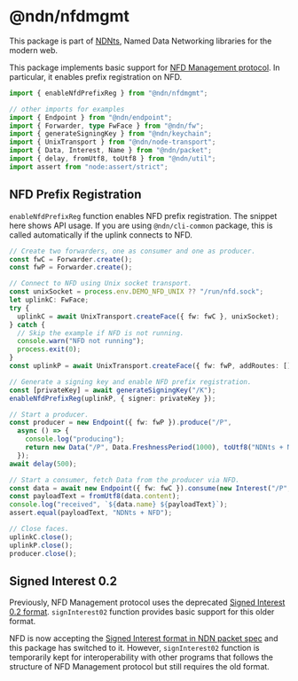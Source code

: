 # @ndn/nfdmgmt

This package is part of [NDNts](https://yoursunny.com/p/NDNts/), Named Data Networking libraries for the modern web.

This package implements basic support for [NFD Management protocol](https://redmine.named-data.net/projects/nfd/wiki/Management).
In particular, it enables prefix registration on NFD.

```ts
import { enableNfdPrefixReg } from "@ndn/nfdmgmt";

// other imports for examples
import { Endpoint } from "@ndn/endpoint";
import { Forwarder, type FwFace } from "@ndn/fw";
import { generateSigningKey } from "@ndn/keychain";
import { UnixTransport } from "@ndn/node-transport";
import { Data, Interest, Name } from "@ndn/packet";
import { delay, fromUtf8, toUtf8 } from "@ndn/util";
import assert from "node:assert/strict";
```

## NFD Prefix Registration

`enableNfdPrefixReg` function enables NFD prefix registration.
The snippet here shows API usage.
If you are using `@ndn/cli-common` package, this is called automatically if the uplink connects to NFD.

```ts
// Create two forwarders, one as consumer and one as producer.
const fwC = Forwarder.create();
const fwP = Forwarder.create();

// Connect to NFD using Unix socket transport.
const unixSocket = process.env.DEMO_NFD_UNIX ?? "/run/nfd.sock";
let uplinkC: FwFace;
try {
  uplinkC = await UnixTransport.createFace({ fw: fwC }, unixSocket);
} catch {
  // Skip the example if NFD is not running.
  console.warn("NFD not running");
  process.exit(0);
}
const uplinkP = await UnixTransport.createFace({ fw: fwP, addRoutes: [] }, unixSocket);

// Generate a signing key and enable NFD prefix registration.
const [privateKey] = await generateSigningKey("/K");
enableNfdPrefixReg(uplinkP, { signer: privateKey });

// Start a producer.
const producer = new Endpoint({ fw: fwP }).produce("/P",
  async () => {
    console.log("producing");
    return new Data("/P", Data.FreshnessPeriod(1000), toUtf8("NDNts + NFD"));
  });
await delay(500);

// Start a consumer, fetch Data from the producer via NFD.
const data = await new Endpoint({ fw: fwC }).consume(new Interest("/P", Interest.MustBeFresh));
const payloadText = fromUtf8(data.content);
console.log("received", `${data.name} ${payloadText}`);
assert.equal(payloadText, "NDNts + NFD");

// Close faces.
uplinkC.close();
uplinkP.close();
producer.close();
```

## Signed Interest 0.2

Previously, NFD Management protocol uses the deprecated [Signed Interest 0.2 format](https://named-data.net/doc/ndn-cxx/0.8.0/specs/signed-interest.html).
`signInterest02` function provides basic support for this older format.

NFD is now accepting the [Signed Interest format in NDN packet spec](https://named-data.net/doc/NDN-packet-spec/0.3/signed-interest.html) and this package has switched to it.
However, `signInterest02` function is temporarily kept for interoperability with other programs that follows the structure of NFD Management protocol but still requires the old format.
